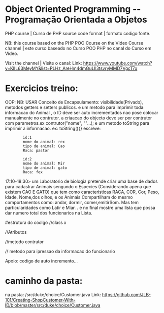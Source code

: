 # Object Oriented Programming -- Programação Orientada a Objetos
 
 PHP course | Curso de PHP
 source code format | formato codigo fonte.
 
 NB: this course based on the PHP POO Course
 on the Video Course channel |  este curso baseado no Curso POO PHP no canal do Curso em Vídeo.

 Visit the channel | Visite o canal:
 Link: https://www.youtube.com/watch?v=KlIL63MeyMY&list=PLHz_AreHm4dmGuLII3tsvryMMD7VgcT7x



# Exercicios treino:

OOP:
NB: USAR Conceito de Encapsulamento: visibilidade(Privado), metodos getters e setters publicos. e um metodo para imprimir toda informacao do Animal , o ID deve ser auto incrementados nao pose colocar manualmente no contrutor. a criaacao do objecto deve ser por contrutor com parametros.ex contrutor("nome", ""...); e um metodo toString para imprimir a informacao.
ex: toString(){}
    escreve:

            id:1
            nome do animal: rex
            tipo de animal: Cao
            Raca: pastor

            id:2
            nome do animal: Mir
            tipo de animal: gato
            Raca: fex




 17:10-18:30> 
 um Laboratorio de biologia pretende  criar uma base de dados para cadastrar Animais sengundo o Especies (Considerando apena que existem CAO E GATO) que tem como caracteristicas RACA, COR, Cor, Peso, Idade, Nome,dos olhos, e os Animais Compartilham do mesmo comportamentos como: andar, dormir, comer,emitirSom. Mas tem particularidades como Latir e Miar. .  e no final mostre uma lista que possa dar numero total dos funcionarios na Lista.

#estrutura do codigo
//class x

//Atributos

//metodo contrutor


// metodo para ipressao da informacao do funcionario

Apoio: codigo de auto incremento... 
# caminho da pasta:
na pasta: /src/duke/choice/Customer.java
Link: https://github.com/JLB-101/Creating-ShopCustomer-With-ID/blob/master/src/duke/choice/Customer.java